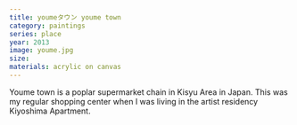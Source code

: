 ```yaml
---
title: youmeタウン youme town
category: paintings
series: place
year: 2013
image: youme.jpg
size: 
materials: acrylic on canvas
---
```


Youme town is a poplar supermarket chain in Kisyu Area in Japan. This was my regular shopping center when I was living in the artist residency Kiyoshima Apartment. 